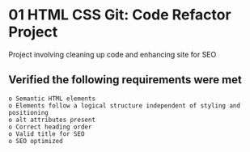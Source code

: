 # 01 HTML CSS Git: Code Refactor Project

Project involving cleaning up code and enhancing site for SEO

## Verified the following requirements were met 

```
o Semantic HTML elements
o Elements follow a logical structure independent of styling and positioning
o alt attributes present 
o Correct heading order 
o Valid title for SEO 
o SEO optimized
```


